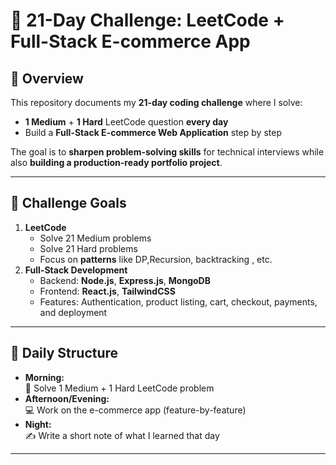 # 🚀 21-Day Challenge: LeetCode + Full-Stack E-commerce App

## 📌 Overview

This repository documents my **21-day coding challenge** where I solve:

- **1 Medium** + **1 Hard** LeetCode question **every day**
- Build a **Full-Stack E-commerce Web Application** step by step

The goal is to **sharpen problem-solving skills** for technical interviews while also **building a production-ready portfolio project**.

---

## 🎯 Challenge Goals

1. **LeetCode**
   - Solve 21 Medium problems
   - Solve 21 Hard problems
   - Focus on **patterns** like DP,Recursion, backtracking , etc.
2. **Full-Stack Development**
   - Backend: **Node.js**, **Express.js**, **MongoDB**
   - Frontend: **React.js**, **TailwindCSS**
   - Features: Authentication, product listing, cart, checkout, payments, and deployment

---

## 📅 Daily Structure

- **Morning:**  
  🧠 Solve 1 Medium + 1 Hard LeetCode problem
- **Afternoon/Evening:**  
  💻 Work on the e-commerce app (feature-by-feature)
- **Night:**  
  ✍️ Write a short note of what I learned that day

---
